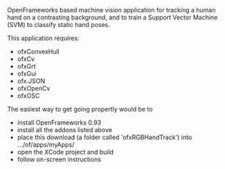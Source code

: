 

OpenFrameworks based machine vision application for tracking a human hand on a contrasting background, and to train a Support Vector Machine (SVM) to classify static hand poses.

This application requires:

 - ofxConvexHull
 - ofxCv
 - ofxGrt
 - ofxGui
 - ofx.JSON
 - ofxOpenCv
 - ofxOSC

The easiest way to get going propertly would be to 

 - install OpenFrameworks 0.93
 - install all the addons listed above
 - place this download (a folder called 'ofxRGBHandTrack') into .../of/apps/myApps/
 - open the XCode project and build
 - follow on-screen instructions
